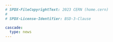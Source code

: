 ```yaml
---
# SPDX-FileCopyrightText: 2023 CERN (home.cern)
#
# SPDX-License-Identifier: BSD-3-Clause

cascade:
  type: news
---
```


